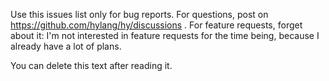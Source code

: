 Use this issues list only for bug reports. For questions, post on https://github.com/hylang/hy/discussions . For feature requests, forget about it: I'm not interested in feature requests for the time being, because I already have a lot of plans.

You can delete this text after reading it.
